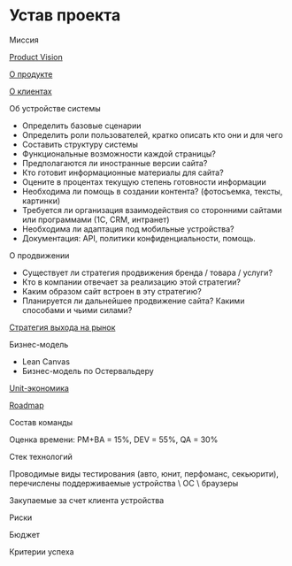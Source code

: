 # Устав проекта

Миссия

[Product Vision](./docProjectCharterProductVision.md)

[О продукте](../po/product.md)

[О клиентах](../po/customers.md)

Об устройстве системы
- Определить базовые сценарии
- Определить роли пользователей, кратко описать кто они и для чего
- Составить структуру системы
- Функциональные возможности каждой страницы?
- Предполагаются ли иностранные версии сайта?
- Кто готовит информационные материалы для сайта?
- Оцените в процентах текущую степень готовности информации
- Необходима ли помощь в создании контента? (фотосъемка, тексты, картинки)
- Требуется ли организация взаимодействия со сторонними сайтами или программами (1С, CRM, интранет)
- Необходима ли адаптация под мобильные устройства?
- Документация: API, политики конфиденциальности, помощь.

О продвижении
- Существует ли стратегия продвижения бренда / товара / услуги?
- Кто в компании отвечает за реализацию этой стратегии?
- Каким образом сайт встроен в эту стратегию?
- Планируется ли дальнейшее продвижение сайта? Какими способами и чьими силами?

[Стратегия выхода на рынок](../po/researches/strategy.md)

Бизнес-модель
- Lean Canvas
- Бизнес-модель по Остервальдеру

[Unit-экономика](../po/researches/unitEconomics.md)

[Roadmap](./docProjectCharterRoadmap.md)

Состав команды

Оценка времени: PM+BA = 15%, DEV = 55%, QA = 30%

Стек технологий

Проводимые виды тестирования (авто, юнит, перфоманс, секьюрити), перечислены поддерживаемые устройства \ ОС \ браузеры

Закупаемые за счет клиента устройства

Риски

Бюджет

Критерии успеха